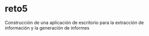 # reto5
Construcción de una aplicación de escritorio para la extracción de información y la generación de informes
